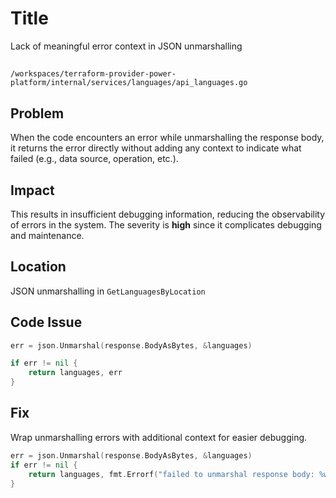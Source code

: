 # Title

Lack of meaningful error context in JSON unmarshalling

##

`/workspaces/terraform-provider-power-platform/internal/services/languages/api_languages.go`

## Problem

When the code encounters an error while unmarshalling the response body, it returns the error directly without adding any context to indicate what failed (e.g., data source, operation, etc.).

## Impact

This results in insufficient debugging information, reducing the observability of errors in the system. The severity is **high** since it complicates debugging and maintenance.

## Location

JSON unmarshalling in `GetLanguagesByLocation`

## Code Issue

```go
err = json.Unmarshal(response.BodyAsBytes, &languages)

if err != nil {
    return languages, err
}
```

## Fix

Wrap unmarshalling errors with additional context for easier debugging.

```go
err = json.Unmarshal(response.BodyAsBytes, &languages)
if err != nil {
    return languages, fmt.Errorf("failed to unmarshal response body: %w", err)
}
```
